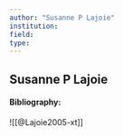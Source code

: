 ```yaml
---
author: "Susanne P Lajoie"
institution:
field:
type:
---
```


## Susanne P Lajoie
#### Bibliography:

![[@Lajoie2005-xt]]